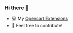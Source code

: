 
### Hi there 👋
- 💻 My [Opencart Extensions](https://www.opencart.com/index.php?route=marketplace/extension&filter_member=h3x) 
- 🍻 Feel free to contribute!
